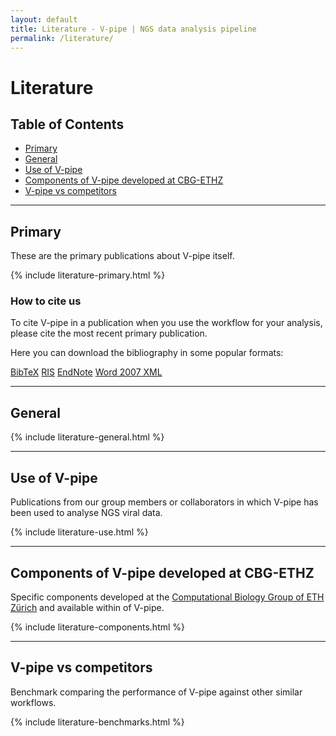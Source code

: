 ```yaml
---
layout: default
title: Literature - V-pipe | NGS data analysis pipeline
permalink: /literature/
---
```


# Literature

## Table of Contents
- [Primary](#primary)
- [General](#general)
- [Use of V-pipe](#use-of-v-pipe)
- [Components of V-pipe developed at CBG-ETHZ](#components-of-v-pipe-developed-at-cbg-ethz)
- [V-pipe vs competitors](#v-pipe-vs-competitors)

---

## Primary

These are the primary publications about V-pipe itself.

{% include literature-primary.html %}

### How to cite us

To cite V-pipe in a publication when you use the workflow for your analysis, please cite the most recent primary publication.

Here you can download the bibliography in some popular formats:

[BibTeX](assets/cite/v-pipe.bib)
[RIS](assets/cite/v-pipe.ris)
[EndNote](assets/cite/v-pipe.end)
[Word 2007 XML](assets/cite/v-pipe.word.xml)

---

## General

{% include literature-general.html %}

---

## Use of V-pipe

Publications from our group members or collaborators in which V-pipe has been used to analyse NGS viral data.

{% include literature-use.html %}

---

## Components of V-pipe developed at CBG-ETHZ

Specific components developed at the [Computational Biology Group of ETH Zürich](https://bsse.ethz.ch/cbg) and available within of V-pipe.

{% include literature-components.html %}

---

## V-pipe vs competitors

Benchmark comparing the performance of V-pipe against other similar workflows.

{% include literature-benchmarks.html %}
